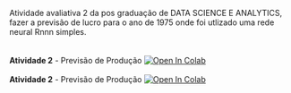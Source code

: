 Atividade avaliativa 2 da pos graduação de DATA SCIENCE E ANALYTICS, fazer a previsão de lucro para o ano de 1975 onde foi utlizado uma rede neural Rnnn simples.<br>
<br><br>
**Atividade 2** - Previsão de Produção  [![Open In Colab](https://colab.research.google.com/assets/colab-badge.svg)](https://colab.research.google.com/github/erik-oliveira-leao/posgraduacao/blob/main/Atividades/Atividade2.ipynb)<br><br>
**Atividade 2** - Previsão de Produção  [![Open In Colab](https://colab.research.google.com/assets/colab-badge.svg)](https://colab.research.google.com/github/erik-oliveira-leao/posgraduacao/blob/main/Atividades/Atividade2.ipynb)



